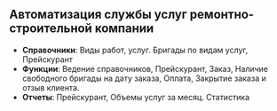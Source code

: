## Автоматизация службы услуг ремонтно-строительной компании
- **Справочники**: Виды работ, услуг. Бригады по видам услуг, Прейскурант
- **Функции**: Ведение справочников, Прейскурант, Заказ, Наличие свободного бригады на дату заказа, Оплата, Закрытие заказа и отзыв клиента.
- **Отчеты**: Прейскурант, Объемы услуг за месяц. Статистика
